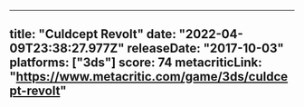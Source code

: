 
---
title: "Culdcept Revolt"
date: "2022-04-09T23:38:27.977Z"
releaseDate: "2017-10-03"
platforms: ["3ds"]
score: 74
metacriticLink: "https://www.metacritic.com/game/3ds/culdcept-revolt"
---
